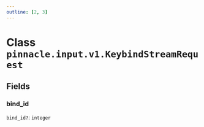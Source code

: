 ```yaml
---
outline: [2, 3]
---
```


# Class `pinnacle.input.v1.KeybindStreamRequest`




## Fields

### bind_id <Badge type="danger" text="nullable" />

`bind_id?`: <code>integer</code>




